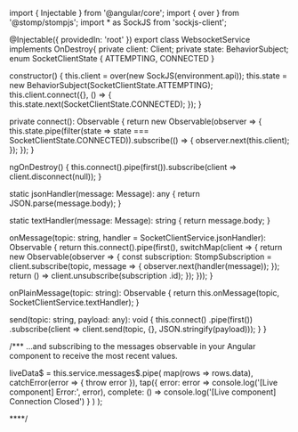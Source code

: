 import { Injectable } from '@angular/core';
import { over } from '@stomp/stompjs';
import * as SockJS from 'sockjs-client';

@Injectable({
  providedIn: 'root'
})
export class WebsocketService implements OnDestroy{
  private client: Client;
  private state: BehaviorSubject<SocketClientState>;
  enum SocketClientState {
    ATTEMPTING, CONNECTED
  }

  constructor() {
    this.client = over(new SockJS(environment.api));
    this.state = new BehaviorSubject<SocketClientState>(SocketClientState.ATTEMPTING);
    this.client.connect({}, () => {
      this.state.next(SocketClientState.CONNECTED);
    });
  }

  private connect(): Observable<Client> {
    return new Observable<Client>(observer => {
      this.state.pipe(filter(state => state === SocketClientState.CONNECTED)).subscribe(() => {
        observer.next(this.client);
      });
    });
  }

  ngOnDestroy() {
    this.connect().pipe(first()).subscribe(client => client.disconnect(null));
  }

  static jsonHandler(message: Message): any {
    return JSON.parse(message.body);
  }
  
  static textHandler(message: Message): string {
    return message.body;
  }

  onMessage(topic: string, handler = SocketClientService.jsonHandler): Observable<any> {
    return this.connect().pipe(first(), switchMap(client => {
      return new Observable<any>(observer => {
        const subscription: StompSubscription = client.subscribe(topic, message => {
          observer.next(handler(message));
        });
        return () => client.unsubscribe(subscription .id);
      });
    }));
  }

  onPlainMessage(topic: string): Observable<string> {
    return this.onMessage(topic, SocketClientService.textHandler);
  }

  send(topic: string, payload: any): void {
    this.connect()
      .pipe(first())
      .subscribe(client => client.send(topic, {}, JSON.stringify(payload)));
  }
}


/***
…and subscribing to the messages observable in your Angular component to receive the most recent values.

liveData$ = this.service.messages$.pipe(
  map(rows => rows.data),
  catchError(error => { throw error }),
  tap({
    error: error => console.log('[Live component] Error:', error),
    complete: () => console.log('[Live component] Connection Closed')
  }
  )
);


****/